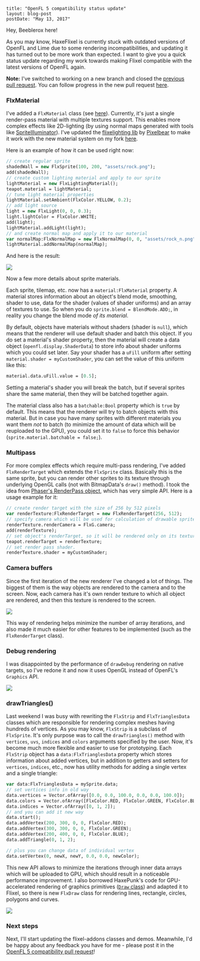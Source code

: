 ```
title: "OpenFL 5 compatibility status update"
layout: blog-post
postDate: "May 13, 2017"
```

Hey, Beeblerox here!

As you may know, HaxeFlixel is currently stuck with outdated versions of OpenFL and Lime due to some rendering incompatibilities, and updating it has turned out to be more work than expected. I want to give you a quick status update regarding my work towards making Flixel compatible with the latest versions of OpenFL again.

**Note:** I've switched to working on a new branch and closed the [previous pull request](https://github.com/HaxeFlixel/flixel/pull/2032). You can follow progress in the new pull request [here](https://github.com/HaxeFlixel/flixel/pull/2068).

### FlxMaterial

I've added a `FlxMaterial` class (see [here](https://github.com/Beeblerox/flixel/blob/939a61d8f5b5e952324cdc5b80a1de3f13952956/flixel/graphics/FlxMaterial.hx)). Currently, it's just a single render-pass material with multiple textures support. This enables more complex effects like 2D-lighting (by using normal maps generated with tools like [SpriteIlluminator](https://www.codeandweb.com/spriteilluminator)). I've updated the [flixelighting lib](https://github.com/Pixelbear/flixelighting) by [Pixelbear](https://github.com/Pixelbear) to make it work with the new material system on my fork [here](https://github.com/Beeblerox/flixelighting/tree/FlxMaterial/lighting).

Here is an example of how it can be used right now:

```haxe
// create regular sprite
shadedWall = new FlxSprite(100, 200, "assets/rock.png");
add(shadedWall);
// create custom lighting material and apply to our sprite
lightMaterial = new FlxLightingMaterial();
teapot.material = lightMaterial;
// tune light material properties
lightMaterial.setAmbient(FlxColor.YELLOW, 0.2);
// add light source
light = new FlxLight(0, 0, 0.3);
light.lightColor = FlxColor.WHITE;
add(light);
lightMaterial.addLight(light);
// and create normal map and apply it to our material
var normalMap:FlxNormalMap = new FlxNormalMap(0, 0, "assets/rock_n.png");
lightMaterial.addNormalMap(normalMap);
```

And here is the result:

![](/images/blog/openfl5/lighting.jpg)

Now a few more details about sprite materials.

Each sprite, tilemap, etc. now has a `material:FlxMaterial` property. A material stores information about an object's blend mode, smoothing, shader to use, data for the shader (values of shader uniforms) and an array of textures to use. So when you do `sprite.blend = BlendMode.ADD;`, in reality you change the blend mode _of its material_.

By default, objects have materials without shaders (shader is `null`), which means that the renderer will use default shader and batch this object. If you do set a material's shader property, then the material will create a data object (`openfl.display.ShaderData`) to store info about shader uniforms which you could set later. Say your shader has a `uFill` uniform after setting `material.shader = myCustomShader`, you can set the value of this uniform like this:

```haxe
material.data.uFill.value = [0.5];
```

Setting a material's shader you will break the batch, but if several sprites share the same material, then they will be batched together again.

The material class also has a `batchable:Bool` property which is `true` by default. This means that the renderer will try to batch objects with this material. But in case you have many sprites with different materials you want them _not_ to batch (to minimize the amount of data which will be reuploaded to the GPU), you could set it to `false` to force this behavior (`sprite.material.batchable = false;`).

### Multipass

For more complex effects which require multi-pass rendering, I've added `FlxRenderTarget` which extends the `FlxSprite` class. Basically this is the same sprite, but you can render other sprites to its texture through underlying OpenGL calls (not with BitmapData's `draw()` method). I took the idea from [Phaser's RenderPass object](https://github.com/photonstorm/phaser/blob/master/v3/src/gameobjects/renderpass/RenderPass.js), which has very simple API. Here is a usage example for it:

```haxe
// create render target with the size of 256 by 512 pixels
var renderTexture:FlxRenderTarget = new FlxRenderTarget(256, 512);
// specify camera which will be used for calculation of drawable sprites positions on this render texture.
renderTexture.renderCamera = FlxG.camera;
add(renderTexture);
// set object's renderTarget, so it will be rendered only on its texture and won't appear on any camera.
teapot.renderTarget = renderTexture;
// set render pass shader.
renderTexture.shader = myCustomShader;
```

### Camera buffers

Since the first iteration of the new renderer I've changed a lot of things. The biggest of them is the way objects are rendered to the camera and to the screen. Now, each camera has it's own render texture to which all object are rendered, and then this texture is rendered to the screen.

![](/images/blog/openfl5/cameraBuffers.jpg)

This way of rendering helps minimize the number of array iterations, and also made it much easier for other features to be implemented (such as the `FlxRenderTarget` class).

### Debug rendering

I was disappointed by the performance of `drawDebug` rendering on native targets, so I've redone it and now it uses OpenGL instead of OpenFL's `Graphics` API.

![](/images/blog/openfl5/drawDebug.jpg)

### drawTriangles()

Last weekend I was busy with rewriting the `FlxStrip` and `FlxTrianglesData` classes which are responsible for rendering complex meshes having hundreds of vertices.
As you may know, `FlxStrip` is a subclass of `FlxSprite`. It's only purpose was to call the `drawTriangles()` method with `vertices`, `uvs`, `indices` and `colors` arguments specified by the user. Now, it's become much more flexible and easier to use for prototyping. 
Each `FlxStrip` object has a `data:FlxTrianglesData` property which stores information about added vertices, but in addition to getters and setters for `vertices`, `indices`, etc., now has utility methods for adding a single vertex and a single triangle:

```haxe
var data:FlxTrianglesData = mySprite.data;
// set vertices info in old way
data.vertices = Vector.ofArray([0.0, 0.0, 100.0, 0.0, 0.0, 100.0]);
data.colors = Vector.ofArray([FlxColor.RED, FlxColor.GREEN, FlxColor.BLUE]);
data.indices = Vector.ofArray([0, 1, 2]);
// and you can add it new way
data.start();
data.addVertex(200, 300, 0, 0, FlxColor.RED);
data.addVertex(300, 300, 0, 0, FlxColor.GREEN);
data.addVertex(200, 400, 0, 0, FlxColor.BLUE);
data.addTriangle(0, 1, 2);

// plus you can change data of individual vertex 
data.setVertex(0, newX, newY, 0.0, 0.0, newColor);
```

This new API allows to minimize the iterations through inner data arrays which will be uploaded to GPU, which should result in a noticeable performance improvement.
I also borrowed HaxePunk's code for GPU-accelerated rendering of graphics primitives ([`Draw` class](https://github.com/MattTuttle/HaxePunk/blob/draw-hardware/haxepunk/utils/Draw.hx)) and adapted it to Flixel, so there is new `FlxDraw` class for rendering lines, rectangle, circles, polygons and curves.

![](/images/blog/openfl5/drawTriangles.png)

### Next steps

Next, I'll start updating the flixel-addons classes and demos. Meanwhile, I'd be happy about any feedback you have for me - please post it in the [OpenFL 5 compatibility pull request](https://github.com/HaxeFlixel/flixel/pull/2068)!